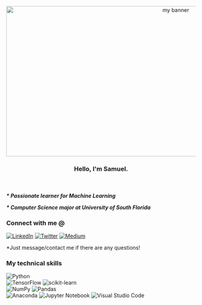 <p align="center">

<img width="886" height="400" src="https://user-images.githubusercontent.com/66132436/146479541-5de04692-5192-4bea-bf95-55c2b43a19cc.png" alt="my banner">
                                                                                                                                                      
</p> 
                                                                                                                                                      
### <p align="center"> Hello, I'm Samuel. </p> <br>

___* Passionate learner for Machine Learning___

___* Computer Science major at University of South Florida___

### Connect with me @ ###
[![LinkedIn](https://img.shields.io/badge/linkedin-%230077B5.svg?style=for-the-badge&logo=linkedin&logoColor=white)](https://www.linkedin.com/in/samuel-sau-8ab7b0206/)
[![Twitter](https://img.shields.io/badge/<handle>-%231DA1F2.svg?style=for-the-badge&logo=Twitter&logoColor=white)](https://twitter.com/BasedSammy1)
[![Medium](https://img.shields.io/badge/Medium-12100E?style=for-the-badge&logo=medium&logoColor=white)](https://medium.com/@samdrinkswater)<br>

*Just message/contact me if there are any questions!

### My technical skills ###
![Python](https://img.shields.io/badge/python-3670A0?style=for-the-badge&logo=python&logoColor=ffdd54) <br> 
![TensorFlow](https://img.shields.io/badge/TensorFlow-%23FF6F00.svg?style=for-the-badge&logo=TensorFlow&logoColor=white)
![scikit-learn](https://img.shields.io/badge/scikit--learn-%23F7931E.svg?style=for-the-badge&logo=scikit-learn&logoColor=white)<br>
![NumPy](https://img.shields.io/badge/numpy-%23013243.svg?style=for-the-badge&logo=numpy&logoColor=white)
![Pandas](https://img.shields.io/badge/pandas-%23150458.svg?style=for-the-badge&logo=pandas&logoColor=white)<br>
![Anaconda](https://img.shields.io/badge/Anaconda-%2344A833.svg?style=for-the-badge&logo=anaconda&logoColor=white)
![Jupyter Notebook](https://img.shields.io/badge/jupyter-%23FA0F00.svg?style=for-the-badge&logo=jupyter&logoColor=white)
![Visual Studio Code](https://img.shields.io/badge/Visual%20Studio%20Code-0078d7.svg?style=for-the-badge&logo=visual-studio-code&logoColor=white)

<!--
**SamuelSau/SamuelSau** is a ✨ _special_ ✨ repository because its `README.md` (this file) appears on your GitHub profile.

Here are some ideas to get you started:

- 🔭 I’m currently working on ...
- 🌱 I’m currently learning ...
- 👯 I’m looking to collaborate on ...
- 🤔 I’m looking for help with ...
- 💬 Ask me about ...
- 📫 How to reach me: ...
- 😄 Pronouns: ...
- ⚡ Fun fact: ...
-->
